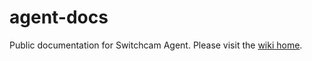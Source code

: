 agent-docs
==========

Public documentation for Switchcam Agent. Please visit the [wiki home](https://github.com/switchcam/agent-docs/wiki).
